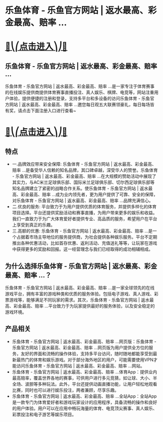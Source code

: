 # 乐鱼体育 - 乐鱼官方网站 | 返水最高、彩金最高、赔率 …

# [🍉⎝⎛点击进入⎞⎠🍉](https://kkdd668.cn)
## 乐鱼体育 - 乐鱼官方网站 | 返水最高、彩金最高、赔率 …
乐鱼体育 - 乐鱼官方网站 | 返水最高、彩金最高、赔率 …是一家专注于体育赛事的在线娱乐提供商提供体育赛事直播投注、真人娱乐、棋牌、电竞等，网站注重用户体验，提供便捷的注册和登录，支持多平台和多设备的访问乐鱼体育 - 乐鱼官方网站 | 返水最高、彩金最高、赔率 …邀您每日观五大联赛领豪礼，每日每场皆有奖，请点击下面注册入口进行查看~
# [🍉⎝⎛点击进入⎞⎠🍉](https://kkdd668.cn)

## 特点
- 一.品牌效应带来安全保障: 乐鱼体育 - 乐鱼官方网站 | 返水最高、彩金最高、赔率 …是备受华人信赖的知名品牌，其口碑卓越，深受华人的赞誉。乐鱼体育 - 乐鱼官方网站 | 返水最高、彩金最高、赔率 …在大规模的赞助活动中展现了其实力，与AC米兰足球俱乐部、国际米兰足球俱乐部、切尔西足球俱乐部等知名品牌建立了紧密的战略合作关系。使乐鱼体育 - 乐鱼官方网站 | 返水最高、彩金最高、赔率 …成为业内领先者，更为用户提供了可靠、安全的保障，对乐鱼体育 - 乐鱼官方网站 | 返水最高、彩金最高、赔率 …品牌充满信心。
- 二.优良的服务: 平台致力于为用户提供优质的体育服务，并提供多样化的体育项目选择。平台还提供奖励活动和赛事直播，为用户带来更多的娱乐和收益。我们一直致力于为广大体育爱好者提供专业、高品质的服务，希望用户在平台上享受到真正的乐趣。
- 三.高额的优惠: 乐鱼体育 - 乐鱼官方网站 | 返水最高、彩金最高、赔率 …是一个占据着市场主导地位的服务提供商，为社会提供各种娱乐服务。平台不定期推出各种优惠活动，比如首存优惠、返利活动、充值送礼等等，让玩家在游戏中获得更多的奖励和回报。这一经营理念与我们已经取得的成功相辅相成。

## 为什么选择乐鱼体育 - 乐鱼官方网站 | 返水最高、彩金最高、赔率 …？
乐鱼体育 - 乐鱼官方网站 | 返水最高、彩金最高、赔率 …是一家全球领先的在线游戏平台，拥有丰富的游戏种类和优质的服务体验。包括电子游戏、真人游戏、彩票游戏等，能够满足不同玩家的需求。其次，乐鱼体育 - 乐鱼官方网站 | 返水最高、彩金最高、赔率 …平台致力于为玩家提供最好的服务体验，以及安全稳定的游戏环境。
## 产品相关
- 乐鱼体育 - 乐鱼官方网站 | 返水最高、彩金最高、赔率 …网页版：乐鱼体育 - 乐鱼官方网站 | 返水最高、彩金最高、赔率 …网页版为用户提供全方位的服务，友好的界面和流畅的操作体验，支持多平台访问，随时随地都能享受到最新最热门的体育和娱乐游戏。对于部分海外地区的用户，可能需要使用VPN才能访问乐鱼体育 - 乐鱼官方网站 | 返水最高、彩金最高、赔率 …网站。
- 乐鱼体育 - 乐鱼官方网站 | 返水最高、彩金最高、赔率 …体育App：提供业内最高赔率，覆盖世界各地的赛事，可供用户进行多元竞猜，如让球、大小、半全场、波胆等多种玩法。此外，平台还提供动画直播功能，让用户轻松地观看比赛，同时也可以进行娱乐投注，两者兼顾，尽享乐趣。
- 乐鱼体育 - 乐鱼官方网站 | 返水最高、彩金最高、赔率 …全站App：全站App是一款专门为体育爱好者和游戏玩家设计的应用程序，具备流畅的操作和良好的用户体验。用户可以在应用中畅玩海量的体育、电竞顶尖赛事、真人娱乐、彩票投注和电子游艺等娱乐项目。
